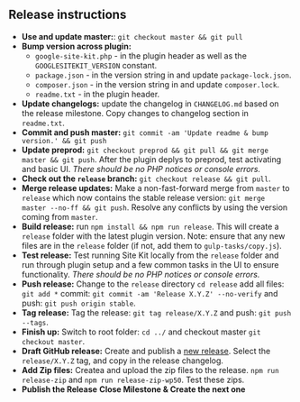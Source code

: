 ## Release instructions

* **Use and update master:**: `git checkout master && git pull`
* **Bump version across plugin:**
   * `google-site-kit.php` - in the plugin header as well as the `GOOGLESITEKIT_VERSION` constant. 
   * `package.json` - in the version string in and update `package-lock.json`.
   * `composer.json` - in the version string in and update `composer.lock`.
   * `readme.txt` - in the plugin header.
* **Update changelogs:** update the changelog in `CHANGELOG.md` based on the release milestone. Copy changes to changelog section in `readme.txt`.
* **Commit and push master:** `git commit -am 'Update readme & bump version.' && git push`
* **Update preprod:** `git checkout preprod && git pull && git merge master && git push`. After the plugin deplys to preprod, test activating and basic UI. _There should be no PHP notices or console errors._
* **Check out the `release` branch:** `git checkout release && git pull`.
* **Merge release updates:** Make a non-fast-forward merge from `master` to `release` which now contains the stable release version: `git merge master --no-ff && git push`. Resolve any conflicts by using the version coming from `master`.
* **Build release:** run `npm install && npm run release`. This will create a `release` folder with the latest plugin version. Note: ensure that any new files are in the `release` folder (if not, add them to `gulp-tasks/copy.js`).
* **Test release:** Test running Site Kit locally from the `release` folder and run through plugin setup and a few common tasks in the UI to ensure functionality. _There should be no PHP notices or console errors._
* **Push release:** Change to the `release` directory `cd release` add all files: `git add *` commit: `git commit -am 'Release X.Y.Z' --no-verify` and push: `git push origin stable`.
* **Tag release:** Tag the release: `git tag release/X.Y.Z` and push: `git push --tags`.
* **Finish up:** Switch to root folder: `cd ../` and checkout master `git checkout master`.
* **Draft GitHub release:** Create and publish a [new release](https://github.com/google/site-kit-wp/releases/new). Select the `release/X.Y.Z` tag, and copy in the release changelog.
* **Add Zip files:** Createa and upload the zip files to the release. `npm run release-zip` and `npm run release-zip-wp50`. Test these zips.
* **Publish the Release**
**Close Milestone & Create the next one**
